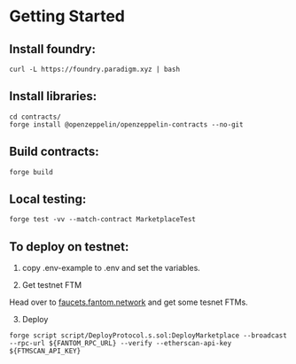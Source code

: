 # Getting Started

## Install foundry:
```
curl -L https://foundry.paradigm.xyz | bash
```

## Install libraries:

```
cd contracts/
forge install @openzeppelin/openzeppelin-contracts --no-git
```

## Build contracts:
```
forge build
```

## Local testing:
```
forge test -vv --match-contract MarketplaceTest
```

## To deploy on testnet:
1. copy .env-example to .env and set the variables.

2. Get testnet FTM

Head over to [faucets.fantom.network](https://faucet.fantom.network/) and get some tesnet FTMs.

3. Deploy
```
forge script script/DeployProtocol.s.sol:DeployMarketplace --broadcast --rpc-url ${FANTOM_RPC_URL} --verify --etherscan-api-key ${FTMSCAN_API_KEY} 
```
